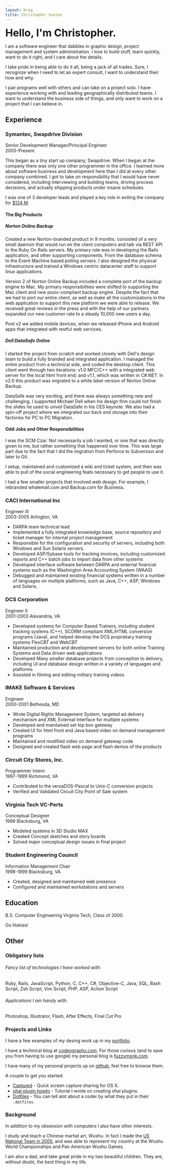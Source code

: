 ```yaml
---
layout: brag
title: Christopher Sexton
---
```

<!--# Christopher Sexton's CV -->

<span style="font-weight:bold;font-size:32px;">Hello, I'm Christopher.</span>

I am a software engineer that dabbles in graphic design, project management and system administration. I love to build stuff, learn quickly, want to do it right, and I care about the details.

I take pride in being able to do it all, being a jack of all trades. Sure, I recognize when I need to let an expert consult, I want to understand their how and why.

I pair programs well with others and can take on a project solo. I have experience working with and leading geographically distributed teams. I want to understand the business side of things, and only want to work on a project that I can believe in. 


## Experience


### Symantec, Swapdrive Division
  <div class='byline'>
  Senior Development Manager/Principal Engineer
  <br/>
  2005-Present
  </div>

This began as a tiny start up company, Swapdrive. When I began at the company there was only one other programmer in the office. I learned more about software business and development here than I did at every other company combined. I got to take on responsibility that I would have never considered, including interviewing and building teams, driving process decisions, and actually shipping products under insane schedules.

I was one of 3 developer leads and played a key role in exiting the company for [$124 M](http://en.wikipedia.org/wiki/List_of_mergers_and_acquisitions_by_Symantec).

#### The Big Products

##### Norton Online Backup

Created a new Norton-branded product in 9 months. consisted of a very small daemon that would run on the client computers and talk via REST API to the Ruby On Rails servers. My primary role was in developing the Rails application, and other supporting components. From the database schema to the Event Machine based polling servers. I also designed the physical infrastructure and trained a Windows centric datacenter staff to support linux applications.

Version 2 of Norton Online Backup included a complete port of the backup engine to Mac. My primary responsibilities were shifted to supporting the Mac client and new posix-compliant backup engine. Despite the fact that we had to port our entire client, as well as make all the customizations in the web application to support this new platform we were able to release. We received great reviews in the press and with the help of our partners expanded our new customer rate to a steady 10,000 new users a day.

Post v2 we added mobile devices, when we released iPhone and Android apps that integrated with restful web services.

##### Dell DataSafe Online

I started the project from scratch and worked closely with Dell's design team to build a fully branded and integrated application. I managed the entire product from a technical side, and coded the desktop client. This client went through two iterations: v1.0 MFC/C++ with a integrated web server for the local html front end; and v1.1, which was written in C#.NET. In v2.0 this product was migrated to a white label version of Norton Online Backup.

DataSafe was very exciting, and there was always something new and challenging. I supported Michael Dell when his design firm could not finish the slides he used to unveil DataSafe in his CES keynote. We also had a spin-off project where we integrated our back end storage into their factories for PC to PC Migration.

#### Odd Jobs and Other Responsibilities

I was the SCM Czar. Not necessarily a job I wanted, or one that was directly given to me, but rather something that happened over time. This was large part due to the fact that I did the migration from Perforce to Subversion and later to Git.

I setup, maintained and customized a wiki and ticket system, and then was able to pull of the social engineering feats necessary to get people to use it.

I had a few smaller projects that involved web design. For example, I rebranded whalemail.com and Backup.com for Business.


### CACI International Inc

<div class='byline'>
Engineer III
<br/>
2003-2005 Arlington, VA
</div>

 * DARPA team technical lead
 * Implemented a fully integrated knowledge base, source repository and ticket manager for internal project management
 * Responsible for the configuration and security of servers, including both Windows and Sun Solaris servers.
 * Developed ASP/Sybase tools for tracking invoices, including customized reports and C++ batch jobs to import data from other systems 
 * Developed interface software between DARPA and external financial systems such as the Washington Area Accounting System (WAAS)
 * Debugged and maintained existing financial systems written in a number of languages on multiple platforms, such as Java, C++, ASP, Windows and Solaris.

### DCS Corporation 

<div class='byline'>
Engineer II
<br/>
2001-2003 Alexandria, VA
</div>

 * Developed systems for Computer Based Trainers, including student tracking systems (C++), SCORM compliant XML/HTML conversion programs (Java), and helped develop the DCS proprietary training systems FlexCBT and WebCBT
 * Maintained production and development servers for both online Training Systems and Data driven web applications
 * Developed Many smaller database projects from conception to delivery, including UI and database design written in a variety of languages and platforms
 * Assisted in filming and editing military training videos


### IMAKE Software & Services

<div class='byline'>
Engineer
<br/>
2000-2001 Bethesda, MD
</div>

 * Wrote Digital Rights Management System, targeted ad delivery mechanism and XML External Interface for multiple systems
 * Developed and maintained set top box gateway
 * Created UI for html front end Java based video on demand management programs
 * Maintained and modified video on demand gateway code
 * Designed and created flash web page and flash demos of the products


### Circuit City Stores, Inc.

<div class='byline'>
Programmer Intern
<br/>
1997–1999 Richmond, VA
</div>


 * Contributed to the versaDOS-Pascal to Unix-C conversion projects
 * Verified and Validated Circuit City Point of Sale system 

### Virginia Tech VC-Perts

<div class='byline'>
Conceptual Designer
<br/>
1999 Blacksburg, VA
</div>

 * Modeled systems in 3D Studio MAX
 * Created Concept sketches and story boards
 * Solved major conceptual design issues in final project

### Student Engineering Council

<div class='byline'>
Information Management Chair
<br/>
1998-1999 Blacksburg, VA
</div>

 * Created, designed and maintained web presence
 * Configured and maintained workstations and servers


## Education

B.S. Computer Engineering Virginia Tech, Class of 2000. 

Go Hokies!

## Other

### Obligatory lists

###### Fancy list of technologies I have worked with:

Ruby, Rails, JavaScript, Python, C, C++, C#, Objective-C, Java, SQL, Bash Script, Zsh Script, Vim Script, PHP, ASP, Action Script

###### Applications I am handy with:

Photoshop, Illustrator, Flash, After Effects, Final Cut Pro

### Projects and Links

I have a few examples of my desing work up in my [portfolio](/portfolio/).

I have a technical blog at [codeography.com](http://www.codeography.com/). For those curious (and to save you from having to use google) my personal blog is [fuzzymonk.com](http://www.fuzzymonk.com).

I have many of my personal projects up on [github](http://github.com/csexton), feel free to browse them.

A couple to get you started:

 * [Captured](http://github.com/csexton) - Quick screen capture sharing for OS X.
 * [ohai plugin howto](http://github.com/csexton/ohai-plugin-howto) - Tutorial I wrote on creating ohai plugins.
 * [Dotfiles](http://github.com/csexton/dotfiles) - You can tell alot about a coder by what they put in their `.dotfiles`.

### Background

In addition to my obsession with computers I also have other interests. 

I study and teach a Chinese martial art, Wushu. In fact I made the [US National Team in 2005](http://www.usawkf.com/news/detail.php?aid=334), and was able to represent my country at the Wushu World Championships and Pan American Wushu Games.

I am also a dad, and take great pride in my two beautiful children. They are, without doubt, the best thing in my life.

